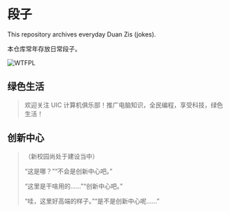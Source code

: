 # 段子

This repository archives everyday Duan Zis (jokes).

本仓库常年存放日常段子。

![WTFPL](http://www.wtfpl.net/wp-content/uploads/2012/12/wtfpl-badge-1.png)

## 绿色生活

> 欢迎关注 UIC 计算机俱乐部！推广电脑知识，全民编程，享受科技，绿色生活！

## 创新中心

> （新校园尚处于建设当中）
>
> “这是哪？”“不会是创新中心吧。”
>
> “这里是干啥用的……”“创新中心吧。”
>
> “哇，这里好高端的样子。”“是不是创新中心呢……”
